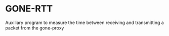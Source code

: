 # GONE-RTT

Auxiliary program to measure the time between receiving and transmitting a packet from the gone-proxy
